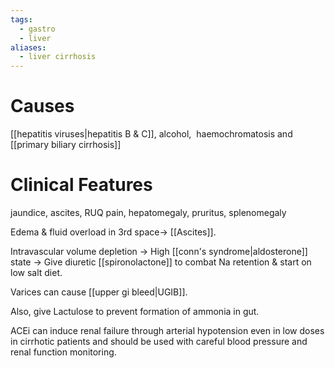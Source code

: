 ```yaml
---
tags:
  - gastro
  - liver
aliases:
  - liver cirrhosis
---
```

# Causes
[[hepatitis viruses|hepatitis B & C]], 
alcohol, 
haemochromatosis and 
[[primary biliary cirrhosis]]

# Clinical Features
jaundice, ascites, RUQ pain, hepatomegaly, pruritus, splenomegaly

Edema & fluid overload in 3rd space-> [[Ascites]].

Intravascular volume depletion -> High [[conn's syndrome|aldosterone]] state -> Give diuretic [[spironolactone]] to combat Na retention & start on low salt diet.

Varices can cause [[upper gi bleed|UGIB]].

Also, give Lactulose to prevent formation of ammonia in gut.

ACEi can induce renal failure through arterial hypotension even in low doses in cirrhotic patients and should be used with careful blood pressure and renal function monitoring.